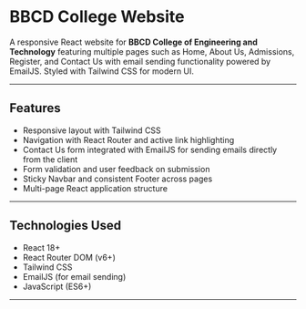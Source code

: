 # BBCD College Website

A responsive React website for **BBCD College of Engineering and Technology** featuring multiple pages such as Home, About Us, Admissions, Register, and Contact Us with email sending functionality powered by EmailJS. Styled with Tailwind CSS for modern UI.

---

## Features

- Responsive layout with Tailwind CSS
- Navigation with React Router and active link highlighting
- Contact Us form integrated with EmailJS for sending emails directly from the client
- Form validation and user feedback on submission
- Sticky Navbar and consistent Footer across pages
- Multi-page React application structure

---

## Technologies Used

- React 18+
- React Router DOM (v6+)
- Tailwind CSS
- EmailJS (for email sending)
- JavaScript (ES6+)

---

